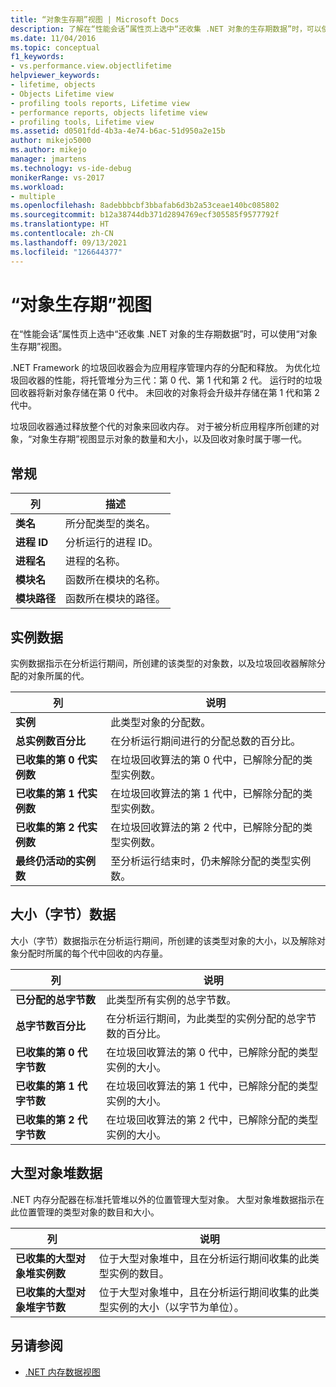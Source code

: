 ```yaml
---
title: “对象生存期”视图 | Microsoft Docs
description: 了解在“性能会话”属性页上选中“还收集 .NET 对象的生存期数据”时，可以使用“对象生存期”视图。
ms.date: 11/04/2016
ms.topic: conceptual
f1_keywords:
- vs.performance.view.objectlifetime
helpviewer_keywords:
- lifetime, objects
- Objects Lifetime view
- profiling tools reports, Lifetime view
- performance reports, objects lifetime view
- profiling tools, Lifetime view
ms.assetid: d0501fdd-4b3a-4e74-b6ac-51d950a2e15b
author: mikejo5000
ms.author: mikejo
manager: jmartens
ms.technology: vs-ide-debug
monikerRange: vs-2017
ms.workload:
- multiple
ms.openlocfilehash: 8adebbbcbf3bbafab6d3b2a53ceae140bc085802
ms.sourcegitcommit: b12a38744db371d2894769ecf305585f9577792f
ms.translationtype: HT
ms.contentlocale: zh-CN
ms.lasthandoff: 09/13/2021
ms.locfileid: "126644377"
---
```

# <a name="object-lifetime-view"></a>“对象生存期”视图
在“性能会话”属性页上选中“还收集 .NET 对象的生存期数据”时，可以使用“对象生存期”视图。

 .NET Framework 的垃圾回收器会为应用程序管理内存的分配和释放。 为优化垃圾回收器的性能，将托管堆分为三代：第 0 代、第 1 代和第 2 代。 运行时的垃圾回收器将新对象存储在第 0 代中。 未回收的对象将会升级并存储在第 1 代和第 2 代中。

 垃圾回收器通过释放整个代的对象来回收内存。 对于被分析应用程序所创建的对象，“对象生存期”视图显示对象的数量和大小，以及回收对象时属于哪一代。

## <a name="general"></a>常规

|列|描述|
|------------|-----------------|
|**类名**|所分配类型的类名。|
|**进程 ID**|分析运行的进程 ID。|
|**进程名**|进程的名称。|
|**模块名**|函数所在模块的名称。|
|**模块路径**|函数所在模块的路径。|

## <a name="instance-data"></a>实例数据
 实例数据指示在分析运行期间，所创建的该类型的对象数，以及垃圾回收器解除分配的对象所属的代。

|列|说明|
|------------|-----------------|
|**实例**|此类型对象的分配数。|
|**总实例数百分比**|在分析运行期间进行的分配总数的百分比。|
|**已收集的第 0 代实例数**|在垃圾回收算法的第 0 代中，已解除分配的类型实例数。|
|**已收集的第 1 代实例数**|在垃圾回收算法的第 1 代中，已解除分配的类型实例数。|
|**已收集的第 2 代实例数**|在垃圾回收算法的第 2 代中，已解除分配的类型实例数。|
|**最终仍活动的实例数**|至分析运行结束时，仍未解除分配的类型实例数。|

## <a name="size-byte-data"></a>大小（字节）数据
 大小（字节）数据指示在分析运行期间，所创建的该类型对象的大小，以及解除对象分配时所属的每个代中回收的内存量。

|列|说明|
|------------|-----------------|
|**已分配的总字节数**|此类型所有实例的总字节数。|
|**总字节数百分比**|在分析运行期间，为此类型的实例分配的总字节数的百分比。|
|**已收集的第 0 代字节数**|在垃圾回收算法的第 0 代中，已解除分配的类型实例的大小。|
|**已收集的第 1 代字节数**|在垃圾回收算法的第 1 代中，已解除分配的类型实例的大小。|
|**已收集的第 2 代字节数**|在垃圾回收算法的第 2 代中，已解除分配的类型实例的大小。|

## <a name="large-object-heap-data"></a>大型对象堆数据
 .NET 内存分配器在标准托管堆以外的位置管理大型对象。 大型对象堆数据指示在此位置管理的类型对象的数目和大小。

|列|说明|
|------------|-----------------|
|**已收集的大型对象堆实例数**|位于大型对象堆中，且在分析运行期间收集的此类型实例的数目。|
|**已收集的大型对象堆字节数**|位于大型对象堆中，且在分析运行期间收集的此类型实例的大小（以字节为单位）。|

## <a name="see-also"></a>另请参阅
- [.NET 内存数据视图](../profiling/dotnet-memory-data-views.md)
